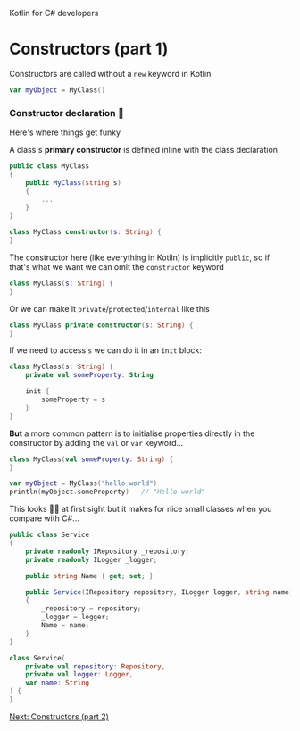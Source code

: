 Kotlin for C# developers
# Constructors (part 1)
Constructors are called without a `new` keyword in Kotlin

```kotlin
var myObject = MyClass()
```

### Constructor declaration 🤯
Here's where things get funky

A class's **primary constructor** is defined inline with the class declaration

```C#
public class MyClass
{
    public MyClass(string s)
    {
        ...
	}
}
```

```kotlin
class MyClass constructor(s: String) {
}
```

The constructor here (like everything in Kotlin) is implicitly `public`, so if that's what we want we can omit the `constructor` keyword

```kotlin
class MyClass(s: String) {
}
```

Or we can make it `private`/`protected`/`internal` like this

```kotlin
class MyClass private constructor(s: String) {
}
```

If we need to access `s` we can do it in an `init` block:

```kotlin
class MyClass(s: String) {
    private val someProperty: String

    init {
        someProperty = s
	}
}
```

**But** a more common pattern is to initialise properties directly in the constructor by adding the `val` or `var` keyword...

```kotlin
class MyClass(val someProperty: String) {
}

var myObject = MyClass("hello world")
println(myObject.someProperty)   // "Hello world"
```

This looks 😵‍💫 at first sight but it makes for nice small classes when you compare with C#...

```c#
public class Service
{
    private readonly IRepository _repository;
    private readonly ILogger _logger;

    public string Name { get; set; }

    public Service(IRepository repository, ILogger logger, string name)
    {
        _repository = repository;
        _logger = logger;
        Name = name;
	}
}
```

```kotlin
class Service(
    private val repository: Repository,
    private val logger: Logger,
    var name: String
) {
}
```

[Next: Constructors (part 2)](03.3.%20Constructors%20(part%202).md)
